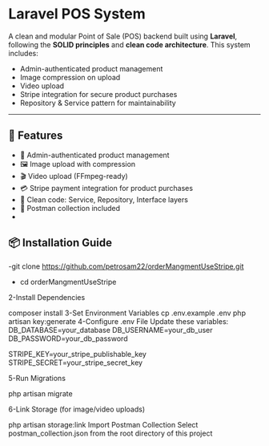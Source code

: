 # Laravel POS System

A clean and modular Point of Sale (POS) backend built using **Laravel**, following the **SOLID principles** and **clean code architecture**. This system includes:

- Admin-authenticated product management
- Image compression on upload
- Video upload  
- Stripe integration for secure product purchases
- Repository & Service pattern for maintainability

---

## 🚀 Features
- 🔐 Admin-authenticated product management
- 🖼️ Image upload with compression
- 🎬 Video upload (FFmpeg-ready)
- 💳 Stripe payment integration for product purchases
- 🧱 Clean code: Service, Repository, Interface layers
- 🧾 Postman collection included
- 
## 📦 Installation Guide
-git clone https://github.com/petrosam22/orderMangmentUseStripe.git
 -  cd orderMangmentUseStripe

2-Install Dependencies

 composer install
3-Set Environment Variables
cp .env.example .env
php artisan key:generate
4-Configure .env File
Update these variables:
DB_DATABASE=your_database
DB_USERNAME=your_db_user
DB_PASSWORD=your_db_password

STRIPE_KEY=your_stripe_publishable_key
STRIPE_SECRET=your_stripe_secret_key

 5-Run Migrations

 php artisan migrate

6-Link Storage (for image/video uploads)

php artisan storage:link
Import Postman Collection
Select postman_collection.json from the root directory of this project


